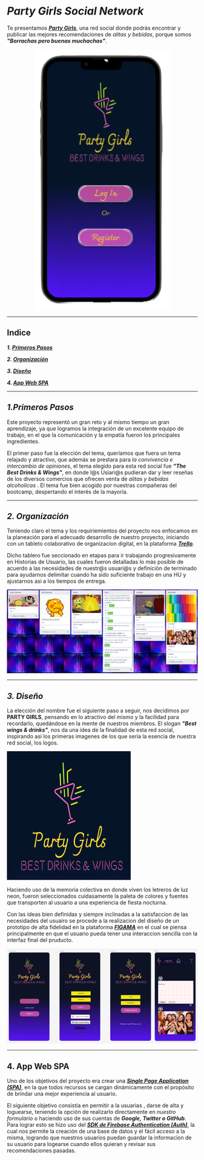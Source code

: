 # **_Party Girls Social Network_**

Te presentamos [**_Party Girls_**](), una red social donde podrás encontrar y publicar las mejores recomendaciones de _alitas y bebidas_, porque somos **_"Borrachas pero buenas muchachas"_**.

<center><img src="src\Images\Mi proyecto.png"></center>

___

## **Indice**

**_1. [Primeros Pasos](#1-primeros-pasos)_**

**_2. [Organización](#2-organización)_**

**_3. [Diseño](#3-diseño)_**

**_4. [App Web SPA](#4-app-web-spa)_**


___
## **_1.Primeros Pasos_**

Este proyecto representó un gran reto y al mismo tiempo un gran aprendizaje, ya que logramos la integración de un excelente equipo de trabajo, en el que la comunicación y la empatía fueron los principales ingredientes.

El primer paso fue la elección del tema, queríamos que fuera un tema relajado y atractivo, que además se prestara para _la convivencia e intercambio de opiniones_, el tema elegido para esta red social fue **_"The Best Drinks & Wings"_**, en donde l@s Usiari@s pudieran dar y leer reseñas de los diversos comercios que ofrecen venta de _alitas y bebidas alcoholicas_ . El tema fue bien acogido por nuestras compañeras del bootcamp, despertando el interés de la mayoría.
____
## **_2. Organización_**

Teniendo claro el tema y los requiriemientos del proyecto nos enfocamos en la planeación para el adecuado desarrollo de nuestro proyecto, iniciando con un tableto colaborativo de organizacion digital, en la plataforma [**_Trello_**](https://trello.com/b/kBthYiLd/mujer-fiestera).

Dicho tablero fue seccionado en etapas para ir trabajando progresivamente en Historias de Usuario, las cuales fueron detalladas lo más posible de acuerdo a las necesidades de nuestr@s usuari@s y definición de terminado para ayudarnos delimitar cuando ha sido suficiente trabajo en una HU y ajustarnos asi a los tiempos de entrega.

<center><img src=src\Images\TRELLO.PNG></center>

___

## **_3. Diseño_**

La elección del nombre fue el siguiente paso a seguir, nos decidimos por **PARTY GIRLS**, pensando en lo atractivo del mismo y la facilidad para recordarlo, quedándose en la mente de nuestros miembros. El slogan **_"Best wings & drinks"_**, nos da una idea de la finalidad de esta red social, inspirando asi los primeras imagenes de los que seria la esencia de nuestra red social, los logos.

![logo](src\Images\lfr.PNG)

Haciendo uso de la memoria colectiva en donde viven los letreros de luz neon, fueron seleccionados cuidasamente la paleta de colores y fuentes que transporten al usuario a una experiencia de fiesta nocturna. 

Con las ideas bien definidas y siempre inclinadas a la satisfaccion de las necesidades del usuairo se procede a la realizacion del diseño de un prototipo de alta fidelidad en la plataforma [**_FIGAMA_**](https://www.figma.com/file/4G4h6C6a3X9j8LDKX16AcE/Social-Network) en el cual se piensa principalmente en que el usuario pueda tener una interaccion sencilla con la interfaz final del pruducto. 

<center><img src=src\Images\Figma.PNG></center>

___

## **4. App Web SPA**

Uno de los objetivos del proyecto era crear una [**_Single Page Application (SPA)_**](https://es.wikipedia.org/wiki/Single-page_application#Frameworks_de_JavaScript), en la que todos recursos se cargan dinámicamente con el propósito de brindar una mejor experiencia al usuario.

El siguiente objetivo consistía en permitir a la usuarias , darse de alta y loguearse, teniendo la opción de realizarlo directamente en *nuestro formulario* o haciendo uso de sus cuentas de **_Google, Twitter o GitHub_**. Para lograr esto se hizo uso del [**_SDK de Firebase Authentication (Auth)_**](https://firebase.google.com/docs/auth), la cual nos permite la creación de una base de datos y el fácil acceso a la misma, logrando que nuestros usuarios puedan guardar la informacion de su usuario para logearse cuando ellos quieran y revisar sus recomendaciones pasadas.




